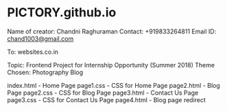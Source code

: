 # PICTORY.github.io
Name of creator: Chandni Raghuraman
Contact: +919833264811
Email ID: chand1003@gmail.com

To: websites.co.in

Topic: Frontend Project for Internship Opportunity (Summer 2018)
Theme Chosen: Photography Blog

index.html - Home Page
page1.css - CSS for Home Page
page2.html - Blog Page
page2.css - CSS for Blog Page
page3.html - Contact Us Page
page3.css - CSS for Contact Us Page
page4.html - Blog page redirect

